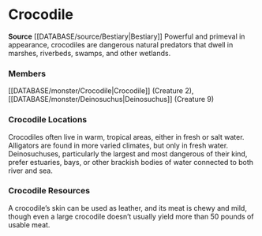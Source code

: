 ﻿---
creature_family: Crocodile
id: '24'
name: Crocodile
rarity: Common
source: '[[DATABASE/source/Bestiary|Bestiary]]'
type: Creature Family

---
# Crocodile

**Source** [[DATABASE/source/Bestiary|Bestiary]]
Powerful and primeval in appearance, crocodiles are dangerous natural predators that dwell in marshes, riverbeds, swamps, and other wetlands.

### Members

[[DATABASE/monster/Crocodile|Crocodile]] (Creature 2), [[DATABASE/monster/Deinosuchus|Deinosuchus]] (Creature 9)

###  Crocodile Locations

Crocodiles often live in warm, tropical areas, either in fresh or salt water. Alligators are found in more varied climates, but only in fresh water. Deinosuchuses, particularly the largest and most dangerous of their kind, prefer estuaries, bays, or other brackish bodies of water connected to both river and sea.

###  Crocodile Resources

A crocodile’s skin can be used as leather, and its meat is chewy and mild, though even a large crocodile doesn’t usually yield more than 50 pounds of usable meat.